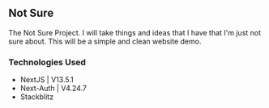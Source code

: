 ## Not Sure

The Not Sure Project.  I will take things and ideas that I have that I'm just not sure about. This will be a simple and clean website demo.

### Technologies Used
- NextJS | V13.5.1
- Next-Auth | V4.24.7
- Stackblitz
